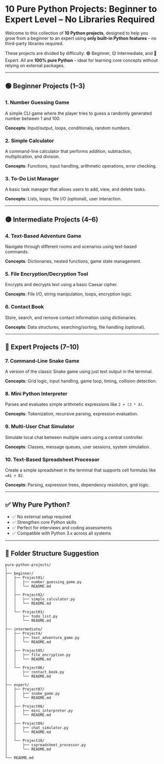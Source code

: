 # 10 Pure Python Projects: Beginner to Expert Level – No Libraries Required

Welcome to this collection of **10 Python projects**, designed to help you grow from a beginner to an expert using **only built-in Python features** – no third-party libraries required.

These projects are divided by difficulty: 🟢 Beginner, 🟡 Intermediate, and 🔴 Expert. All are **100% pure Python** – ideal for learning core concepts without relying on external packages.

---

## 🟢 Beginner Projects (1–3)

### 1. Number Guessing Game
A simple CLI game where the player tries to guess a randomly generated number between 1 and 100.

**Concepts**: Input/output, loops, conditionals, random numbers.

### 2. Simple Calculator
A command-line calculator that performs addition, subtraction, multiplication, and division.

**Concepts**: Functions, input handling, arithmetic operations, error checking.

### 3. To-Do List Manager
A basic task manager that allows users to add, view, and delete tasks.

**Concepts**: Lists, loops, file I/O (optional), user interaction.

---

## 🟡 Intermediate Projects (4–6)

### 4. Text-Based Adventure Game
Navigate through different rooms and scenarios using text-based commands.

**Concepts**: Dictionaries, nested functions, game state management.

### 5. File Encryption/Decryption Tool
Encrypts and decrypts text using a basic Caesar cipher.

**Concepts**: File I/O, string manipulation, loops, encryption logic.

### 6. Contact Book
Store, search, and remove contact information using dictionaries.

**Concepts**: Data structures, searching/sorting, file handling (optional).

---

## 🔴 Expert Projects (7–10)

### 7. Command-Line Snake Game
A version of the classic Snake game using just text output in the terminal.

**Concepts**: Grid logic, input handling, game loop, timing, collision detection.

### 8. Mini Python Interpreter
Parses and evaluates simple arithmetic expressions like `2 + (3 * 4)`.

**Concepts**: Tokenization, recursive parsing, expression evaluation.

### 9. Multi-User Chat Simulator
Simulate local chat between multiple users using a central controller.

**Concepts**: Classes, message queues, user sessions, system simulation.

### 10. Text-Based Spreadsheet Processor
Create a simple spreadsheet in the terminal that supports cell formulas like `=A1 + B2`.

**Concepts**: Parsing, expression trees, dependency resolution, grid logic.

---

## ✅ Why Pure Python?

- ✅ No external setup required
- ✅ Strengthen core Python skills
- ✅ Perfect for interviews and coding assessments
- ✅ Compatible with Python 3.x across all systems

---

## 📁 Folder Structure Suggestion

```plaintext
pure-python-projects/
│
├── beginner/
│   ├── Project01/
│   │   ├── number_guessing_game.py
│   │   └── README.md
│   │
│   ├── Project02/
│   │   ├── simple_calculator.py
│   │   └── README.md
│   │
│   └── Project03/
│       ├── todo_list.py
│       └── README.md
│
├── intermediate/
│   ├── Project4/
│   │   ├── text_adventure_game.py
│   │   └── README.md
│   │
│   ├── Project05/
│   │   ├── file_encryption.py
│   │   └── README.md
│   │
│   └── Project06/
│       ├── contact_book.py
│       └── README.md
│
├── expert/
│   ├── Project07/
│   │   ├── snake_game.py
│   │   └── README.md
│   │
│   ├── Project08/
│   │   ├── mini_interpreter.py
│   │   └── README.md
│   │
│   ├── Project09/
│   │   ├── chat_simulator.py
│   │   └── README.md
│   │
│   └── Project10/
│       ├── cspreadsheet_processor.py
│       └── README.md
│
└── README.md
